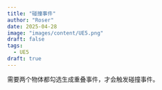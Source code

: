 ```yaml
---
title: "碰撞事件"
author: "Roser"
date: 2025-04-28
image: "images/content/UE5.png"
draft: false
tags:
  - UE5
draft: true
---
```

需要两个物体都勾选生成重叠事件，才会触发碰撞事件。